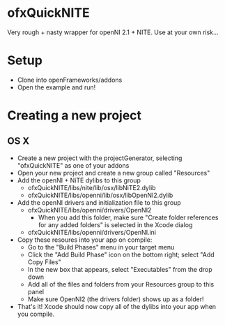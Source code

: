 ofxQuickNITE
============

Very rough + nasty wrapper for openNI 2.1 + NITE. Use at your own risk... 

Setup
============
* Clone into openFrameworks/addons
* Open the example and run!

Creating a new project
============

OS X
-------------
* Create a new project with the projectGenerator, selecting "ofxQuickNITE" as one of your addons
* Open your new project and create a new group called "Resources"
* Add the openNI + NiTE dylibs to this group
  * ofxQuickNITE/libs/nite/lib/osx/libNiTE2.dylib
  * ofxQuickNITE/libs/openni/lib/osx/libOpenNI2.dylib
* Add the openNI drivers and initialization file to this group
  * ofxQuickNITE/libs/openni/drivers/OpenNI2
    * When you add this folder, make sure "Create folder references for any added folders" is selected in the Xcode dialog
  * ofxQuickNITE/libs/openni/drivers/OpenNI.ini
* Copy these resoures into your app on compile:
  * Go to the "Build Phases" menu in your target menu
  * Click the "Add Build Phase" icon on the bottom right; select "Add Copy Files"
  * In the new box that appears, select "Executables" from the drop down
  * Add all of the files and folders from your Resources group to this panel
  * Make sure OpenNI2 (the drivers folder) shows up as a folder!
* That's it! Xcode should now copy all of the dylibs into your app when you compile.
